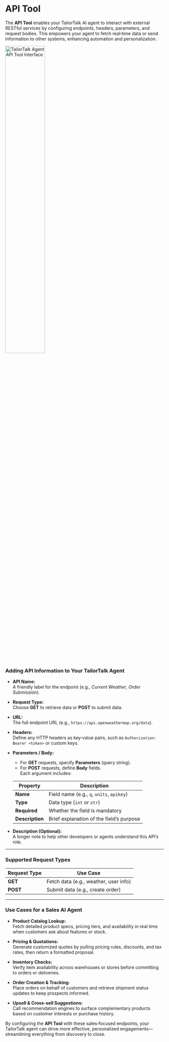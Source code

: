 # API Tool

The **API Tool** enables your TailorTalk AI agent to interact with external RESTful services by configuring endpoints, headers, parameters, and request bodies. This empowers your agent to fetch real‑time data or send information to other systems, enhancing automation and personalization.

<img src="../images/api_tool.png" alt="TailorTalk Agent API Tool Interface" width="50%" />

### Adding API Information to Your TailorTalk Agent

- **API Name:**  
  A friendly label for the endpoint (e.g., _Current Weather_, _Order Submission_).

- **Request Type:**  
  Choose **GET** to retrieve data or **POST** to submit data.

- **URL:**  
  The full endpoint URL (e.g., `https://api.openweathermap.org/data`).

- **Headers:**  
  Define any HTTP headers as key‑value pairs, such as `Authorization: Bearer <token>` or custom keys.

- **Parameters / Body:**  
  - For **GET** requests, specify **Parameters** (query string).  
  - For **POST** requests, define **Body** fields.  
  Each argument includes:  

  | Property       | Description                                   |
  | -------------- | --------------------------------------------- |
  | **Name**       | Field name (e.g., `q`, `units`, `apikey`)     |
  | **Type**       | Data type (`int` or `str`)                    |
  | **Required**   | Whether the field is mandatory                |
  | **Description**| Brief explanation of the field’s purpose      |

- **Description (Optional):**  
  A longer note to help other developers or agents understand this API’s role.

---

### Supported Request Types

| Request Type | Use Case                              |
| ------------ | ------------------------------------- |
| **GET**      | Fetch data (e.g., weather, user info) |
| **POST**     | Submit data (e.g., create order)      |

---

### Use Cases for a Sales AI Agent

- **Product Catalog Lookup:**  
  Fetch detailed product specs, pricing tiers, and availability in real time when customers ask about features or stock.

- **Pricing & Quotations:**  
  Generate customized quotes by pulling pricing rules, discounts, and tax rates, then return a formatted proposal.

- **Inventory Checks:**  
  Verify item availability across warehouses or stores before committing to orders or deliveries.

- **Order Creation & Tracking:**  
  Place orders on behalf of customers and retrieve shipment status updates to keep prospects informed.

- **Upsell & Cross‑sell Suggestions:**  
  Call recommendation engines to surface complementary products based on customer interests or purchase history.

By configuring the **API Tool** with these sales‑focused endpoints, your TailorTalk agent can drive more effective, personalized engagements—streamlining everything from discovery to close.  







